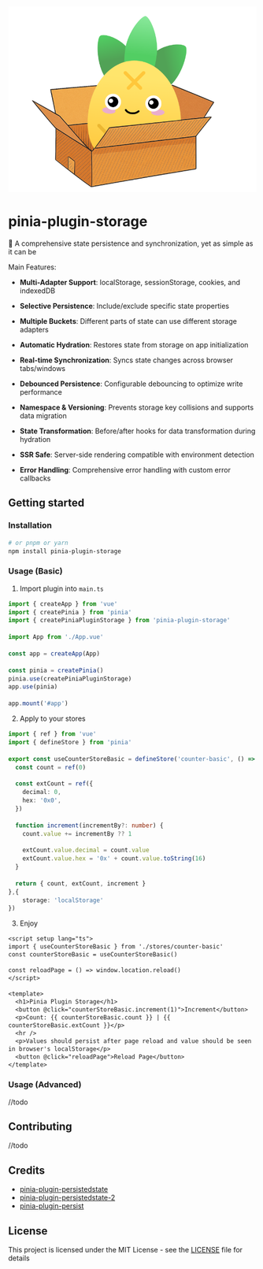 ![pinia-plugin-storage](./pinia-plugin-storage.png)

# pinia-plugin-storage

🍍 A comprehensive state persistence and synchronization, yet as simple as it can be

Main Features:

- **Multi-Adapter Support**: localStorage, sessionStorage, cookies, and indexedDB

- **Selective Persistence**: Include/exclude specific state properties

- **Multiple Buckets**: Different parts of state can use different storage adapters

- **Automatic Hydration**: Restores state from storage on app initialization

- **Real-time Synchronization**: Syncs state changes across browser tabs/windows

- **Debounced Persistence**: Configurable debouncing to optimize write performance

- **Namespace & Versioning**: Prevents storage key collisions and supports data migration

- **State Transformation**: Before/after hooks for data transformation during hydration

- **SSR Safe**: Server-side rendering compatible with environment detection

- **Error Handling**: Comprehensive error handling with custom error callbacks

## Getting started

### Installation

```sh
# or pnpm or yarn
npm install pinia-plugin-storage
```

### Usage (Basic)

1. Import plugin into `main.ts`

```ts
import { createApp } from 'vue'
import { createPinia } from 'pinia'
import { createPiniaPluginStorage } from 'pinia-plugin-storage'

import App from './App.vue'

const app = createApp(App)

const pinia = createPinia()
pinia.use(createPiniaPluginStorage)
app.use(pinia)

app.mount('#app')

```

2. Apply to your stores

```ts
import { ref } from 'vue'
import { defineStore } from 'pinia'

export const useCounterStoreBasic = defineStore('counter-basic', () => {
  const count = ref(0)

  const extCount = ref({
    decimal: 0,
    hex: '0x0',
  })

  function increment(incrementBy?: number) {
    count.value += incrementBy ?? 1

    extCount.value.decimal = count.value
    extCount.value.hex = '0x' + count.value.toString(16)
  }

  return { count, extCount, increment }
},{
    storage: 'localStorage'
})

```

3. Enjoy

```vue
<script setup lang="ts">
import { useCounterStoreBasic } from './stores/counter-basic'
const counterStoreBasic = useCounterStoreBasic()

const reloadPage = () => window.location.reload()
</script>

<template>
  <h1>Pinia Plugin Storage</h1>
  <button @click="counterStoreBasic.increment(1)">Increment</button>
  <p>Count: {{ counterStoreBasic.count }} | {{ counterStoreBasic.extCount }}</p>
  <hr />
  <p>Values should persist after page reload and value should be seen in browser's localStorage</p>
  <button @click="reloadPage">Reload Page</button>
</template>

```

### Usage (Advanced)

//todo

## Contributing

//todo

## Credits

- [pinia-plugin-persistedstate](https://github.com/prazdevs/pinia-plugin-persistedstate)
- [pinia-plugin-persistedstate-2](https://github.com/soc221b/pinia-plugin-persistedstate-2)
- [pinia-plugin-persist](https://github.com/Seb-L/pinia-plugin-persist)

## License

This project is licensed under the MIT License - see the [LICENSE](/LICENSE) file for details
